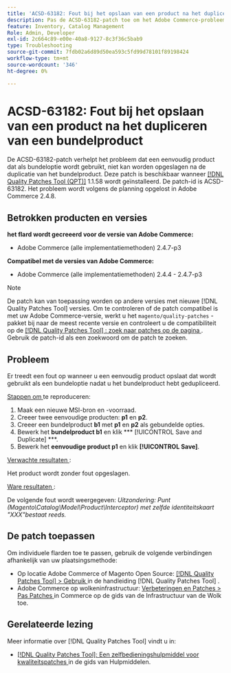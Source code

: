 ```yaml
---
title: 'ACSD-63182: Fout bij het opslaan van een product na het dupliceren van een bundelproduct'
description: Pas de ACSD-63182-patch toe om het Adobe Commerce-probleem op te lossen wanneer een fout optreedt tijdens het opslaan van een product nadat een bundelproduct is gedupliceerd met MSI ingeschakeld.
feature: Inventory, Catalog Management
Role: Admin, Developer
exl-id: 2c664c89-e00e-40a8-9127-8c3f36c5bab9
type: Troubleshooting
source-git-commit: 7fdb02a6d89d50ea593c5fd99d78101f89198424
workflow-type: tm+mt
source-wordcount: '346'
ht-degree: 0%

---
```


# ACSD-63182: Fout bij het opslaan van een product na het dupliceren van een bundelproduct

De ACSD-63182-patch verhelpt het probleem dat een eenvoudig product dat als bundeloptie wordt gebruikt, niet kan worden opgeslagen na de duplicatie van het bundelproduct. Deze patch is beschikbaar wanneer [[!DNL Quality Patches Tool (QPT)]](/help/tools/quality-patches-tool/quality-patches-tool-to-self-serve-quality-patches.md) 1.1.58 wordt geïnstalleerd. De patch-id is ACSD-63182. Het probleem wordt volgens de planning opgelost in Adobe Commerce 2.4.8.

## Betrokken producten en versies

**het flard wordt gecreeerd voor de versie van Adobe Commerce:**

* Adobe Commerce (alle implementatiemethoden) 2.4.7-p3

**Compatibel met de versies van Adobe Commerce:**

* Adobe Commerce (alle implementatiemethoden) 2.4.4 - 2.4.7-p3

>[!NOTE]
>
>De patch kan van toepassing worden op andere versies met nieuwe [!DNL Quality Patches Tool] versies. Om te controleren of de patch compatibel is met uw Adobe Commerce-versie, werkt u het `magento/quality-patches` -pakket bij naar de meest recente versie en controleert u de compatibiliteit op de [[!DNL Quality Patches Tool] : zoek naar patches op de pagina ](https://experienceleague.adobe.com/tools/commerce-quality-patches/index.html) . Gebruik de patch-id als een zoekwoord om de patch te zoeken.

## Probleem

Er treedt een fout op wanneer u een eenvoudig product opslaat dat wordt gebruikt als een bundeloptie nadat u het bundelproduct hebt gedupliceerd.

<u> Stappen om </u> te reproduceren:

1. Maak een nieuwe MSI-bron en -voorraad.
1. Creeer twee eenvoudige producten: **p1** en **p2**.
1. Creeer een bundelproduct **b1** met **p1** en **p2** als gebundelde opties.
1. Bewerk het **bundelproduct b1** en klik *** [!UICONTROL Save and Duplicate] ***.
1. Bewerk het **eenvoudige product p1** en klik **[!UICONTROL Save]**.

<u> Verwachte resultaten </u>:

Het product wordt zonder fout opgeslagen.

<u> Ware resultaten </u>:

De volgende fout wordt weergegeven:
*Uitzondering: Punt (Magento\Catalog\Model\Product\Interceptor) met zelfde identiteitskaart &quot;XXX&quot;bestaat reeds.*

## De patch toepassen

Om individuele flarden toe te passen, gebruik de volgende verbindingen afhankelijk van uw plaatsingsmethode:

* Op locatie Adobe Commerce of Magento Open Source: [[!DNL Quality Patches Tool] > Gebruik ](/help/tools/quality-patches-tool/usage.md) in de handleiding [!DNL Quality Patches Tool] .
* Adobe Commerce op wolkeninfrastructuur: [ Verbeteringen en Patches > Pas Patches ](https://experienceleague.adobe.com/docs/commerce-cloud-service/user-guide/develop/upgrade/apply-patches.html) in Commerce op de gids van de Infrastructuur van de Wolk toe.

## Gerelateerde lezing

Meer informatie over [!DNL Quality Patches Tool] vindt u in:

* [[!DNL Quality Patches Tool]: Een zelfbedieningshulpmiddel voor kwaliteitspatches ](/help/tools/quality-patches-tool/quality-patches-tool-to-self-serve-quality-patches.md) in de gids van Hulpmiddelen.
